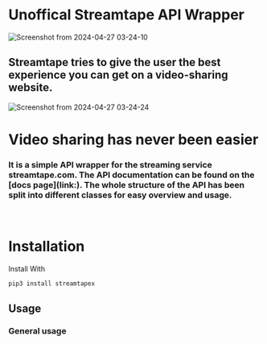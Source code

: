 # Unoffical Streamtape API Wrapper

![Screenshot from 2024-04-27 03-24-10](https://github.com/swadhinbiswas/Streamtape/assets/107450069/a0b2566a-45d8-47d8-bb77-9f5d0bcbba76)


## Streamtape tries to give the user the best experience you can get on a video-sharing website. 

![Screenshot from 2024-04-27 03-24-24](https://github.com/swadhinbiswas/Streamtape/assets/107450069/f186fb0f-3f95-437e-a165-bd5e826d6f7b)
</br>


# Video sharing has never been easier

<h3> It is a simple API wrapper for the streaming service streamtape.com. The API documentation can be found on the [docs page](link:). The whole structure of the API has been split into different classes for easy overview and usage.</p>

</br>


# Installation

Install With

```pyhton3
pip3 install streamtapex
```
## Usage

### General usage
